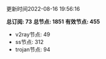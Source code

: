 更新时间2022-08-16 19:56:16

**总订阅: 73**
**总节点: 1851**
**有效节点: 455**
- v2ray节点: 49
- ss节点: 312
- trojan节点: 94

